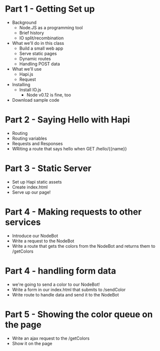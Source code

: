 # Part 1 - Getting Set up

* Background
    * Node.JS as a programming tool
    * Brief history
    * IO split/recombination
* What we'll do in this class
    * Build a small web app
    * Serve static pages
    * Dynamic routes
    * Handling POST data
* What we'll use
    * Hapi.js
    * Request
* Installing
    * Install IO.js
        * Node v0.12 is fine, too
* Download sample code

# Part 2 - Saying Hello with Hapi

* Routing
* Routing variables
* Requests and Responses
* WRiting a route that says hello when GET /hello/{{name}}

# Part 3 - Static Server

* Set up Hapi static assets
* Create index.html
* Serve up our page!

# Part 4 - Making requests to other services

* Introduce our NodeBot
* Write a request to the NodeBot
* Write a route that gets the colors from the NodeBot and returns them to /getColors

# Part 4 - handling form data

* we're going to send a color to our NodeBot!
* Write a form in our index.html that submits to /sendColor
* Write route to handle data and send it to the NodeBot

# Part 5 - Showing the color queue on the page

* Write an ajax request to the /getColors
* Show it on the page
